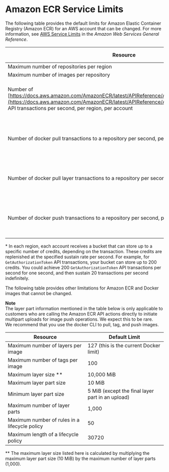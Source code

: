 # Amazon ECR Service Limits<a name="service_limits"></a>

The following table provides the default limits for Amazon Elastic Container Registry \(Amazon ECR\) for an AWS account that can be changed\. For more information, see [AWS Service Limits](https://docs.aws.amazon.com/general/latest/gr/aws_service_limits.html) in the *Amazon Web Services General Reference*\.


| Resource | Default Limit | 
| --- | --- | 
| Maximum number of repositories per region | 1,000 | 
| Maximum number of images per repository | 1,000 | 
| Number of [https://docs.aws.amazon.com/AmazonECR/latest/APIReference/API_GetAuthorizationToken.html](https://docs.aws.amazon.com/AmazonECR/latest/APIReference/API_GetAuthorizationToken.html) API transactions per second, per region, per account | 20 sustained, with the ability to burst up to 200 \* | 
| Number of docker pull transactions to a repository per second, per region, per account | 200 sustained, with the ability to burst up to 400 \*  | 
| Number of docker pull layer transactions to a repository per second, per region, per account | 200 sustained, with the ability to burst up to 400 \* | 
| Number of docker push transactions to a repository per second, per region, per account | 10 sustained, with the ability to burst up to 40 \* | 

\* In each region, each account receives a bucket that can store up to a specific number of credits, depending on the transaction\. These credits are replenished at the specified sustain rate per second\. For example, for `GetAuthorizationToken` API transactions, your bucket can store up to 200 credits\. You could achieve 200 `GetAuthorizationToken` API transactions per second for one second, and then sustain 20 transactions per second indefinitely\.

The following table provides other limitations for Amazon ECR and Docker images that cannot be changed\.

**Note**  
The layer part information mentioned in the table below is only applicable to customers who are calling the Amazon ECR API actions directly to initiate multipart uploads for image push operations\. We expect this to be rare\.  
We recommend that you use the docker CLI to pull, tag, and push images\.


| Resource | Default Limit | 
| --- | --- | 
| Maximum number of layers per image | 127 \(this is the current Docker limit\) | 
| Maximum number of tags per image | 100 | 
| Maximum layer size \*\* | 10,000 MiB | 
| Maximum layer part size | 10 MiB | 
| Minimum layer part size | 5 MiB \(except the final layer part in an upload\) | 
| Maximum number of layer parts | 1,000 | 
| Maximum number of rules in a lifecycle policy | 50 | 
| Maximum length of a lifecycle policy | 30720 | 

\*\* The maximum layer size listed here is calculated by multiplying the maximum layer part size \(10 MiB\) by the maximum number of layer parts \(1,000\)\.
